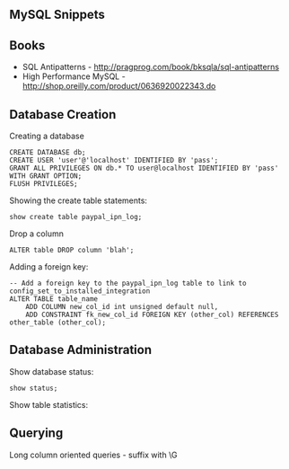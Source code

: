 MySQL Snippets 
--------------

Books
-----

* SQL Antipatterns - http://pragprog.com/book/bksqla/sql-antipatterns
* High Performance MySQL - http://shop.oreilly.com/product/0636920022343.do

Database Creation
-----------------

Creating a database

    CREATE DATABASE db;
    CREATE USER 'user'@'localhost' IDENTIFIED BY 'pass';
    GRANT ALL PRIVILEGES ON db.* TO user@localhost IDENTIFIED BY 'pass' WITH GRANT OPTION;
    FLUSH PRIVILEGES;

Showing the create table statements:

    show create table paypal_ipn_log;

Drop a column

    ALTER table DROP column 'blah';

Adding a foreign key:

    -- Add a foreign key to the paypal_ipn_log table to link to config_set_to_installed_integration
    ALTER TABLE table_name 
	    ADD COLUMN new_col_id int unsigned default null,
	    ADD CONSTRAINT fk_new_col_id FOREIGN KEY (other_col) REFERENCES other_table (other_col);

Database Administration
-----------------------

Show database status:
    
    show status;
    
Show table statistics:

Querying
--------

Long column oriented queries - suffix with \G


